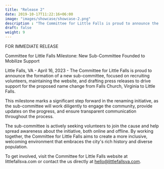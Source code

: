 ```yaml
---
title: "Release 2"
date: 2019-10-17T11:22:16+06:00
image: "images/showcase/showcase-2.png"
description : "The Committee for Little Falls is proud to announce the formation of a new sub-committee, focused on recruiting volunteers, maintaining the website, and drafting press releases to drive support for the proposed name change from Falls Church, Virginia to Little Falls."
draft: false
weight: 9
---
```


FOR IMMEDIATE RELEASE

Committee for Little Falls Milestone: New Sub-Committee Founded to Mobilize Support

Little Falls, VA - April 16, 2023 - The Committee for Little Falls is proud to announce the formation of a new sub-committee, focused on recruiting volunteers, maintaining the website, and drafting press releases to drive support for the proposed name change from Falls Church, Virginia to Little Falls.

This milestone marks a significant step forward in the renaming initiative, as the sub-committee will work diligently to engage the community, provide updates on the progress, and ensure transparent communication throughout the process.

The sub-committee is actively seeking volunteers to join the cause and help spread awareness about the initiative, both online and offline. By working together, the Committee for Little Falls aims to create a more inclusive, welcoming environment that embraces the city's rich history and diverse population.

To get involved, visit the Committee for Little Falls website at littlefallsva.com or contact the us directly at hello@littlefallsva.com.